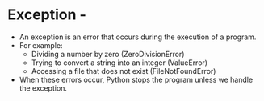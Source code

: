 # Exception -
- An exception is an error that occurs during the execution of a program.
- For example:
     - Dividing a number by zero (ZeroDivisionError)
     - Trying to convert a string into an integer (ValueError)
     - Accessing a file that does not exist (FileNotFoundError)
- When these errors occur, Python stops the program unless we handle the exception.
